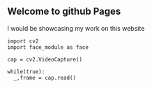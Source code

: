 ## Welcome to github Pages
I would be showcasing my work on this website

```
import cv2
import face_module as face

cap = cv2.VideoCapture()

while(true):
  _,frame = cap.read()
```
